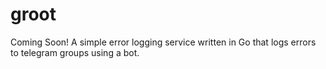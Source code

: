 # groot
Coming Soon! A simple error logging service written in Go that logs errors to telegram groups using a bot.
